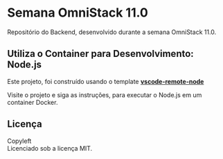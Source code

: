 # Semana OmniStack 11.0

Repositório do Backend, desenvolvido durante a semana OmniStack 11.0.

## Utiliza o Container para Desenvolvimento: Node.js

Este projeto, foi construído usando o template **[vscode-remote-node
](https://github.com/FaBMak/vscode-remote-node)**

Visite o projeto e siga as instruções, para executar o Node.js em um container Docker.

## Licença

Copyleft<br />
Licenciado sob a licença MIT.